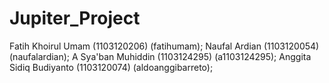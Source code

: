 Jupiter_Project
===============

Fatih Khoirul Umam (1103120206) (fatihumam);
Naufal Ardian (1103120054) (naufalardian);
A Sya'ban Muhiddin (1103124295) (a1103124295);
Anggita Sidiq Budiyanto (1103120074) (aldoanggibarreto);
